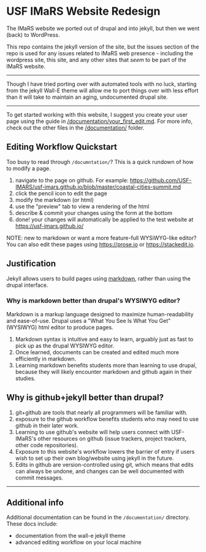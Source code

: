 # USF IMaRS Website Redesign

The IMaRS website we ported out of drupal and into jekyll, but then we went (back) to WordPress.

This repo contains the jekyll version of the site, but the issues section of the repo is used for any issues related to IMaRS web presence - including the wordpress site, this site, and any other sites that *seem* to be part of the IMaRS website.

-------------------------------------------------------------------

Though I have tried porting over with automated tools with no luck,
starting from the jekyll Wall-E theme will allow me to
port things over with less effort than it will take to maintain an aging, undocumented drupal site.

--------------------------------------------------------------------

To get started working with this website, I suggest you create your user page using the guide in [/documentation/your_first_edit.md](https://github.com/USF-IMARS/usf-imars.github.io/blob/master/documentation/your_first_edit.md).
For more info, check out the other files in the [/documentation/](https://github.com/USF-IMARS/usf-imars.github.io/blob/master/documentation/) folder.

## Editing Workflow Quickstart
Too busy to read through `/documntation/`? This is a quick rundown of how to modify a page.
1. navigate to the page on github. For example: https://github.com/USF-IMARS/usf-imars.github.io/blob/master/coastal-cities-summit.md
2. click the pencil icon to edit the page
3. modify the markdown (or html)
4. use the "preview" tab to view a rendering of the html
5. describe & commit your changes using the form at the bottom
6. done! your changes will automatically be applied to the test website at https://usf-imars.github.io/

NOTE: new to markdown or want a more feature-full WYSiWYG-like editor? You can also edit these pages using https://prose.io or https://stackedit.io.

## Justification
Jekyll allows users to build pages using [markdown](https://en.wikipedia.org/wiki/Markdown), rather than using the drupal interface.

### Why is markdown better than drupal's WYSIWYG editor?
Markdown is a markup language designed to maximize human-readability and ease-of-use.
Drupal uses a "What You See Is What You Get" (WYSIWYG) html editor to produce pages.

1. Markdown syntax is intuitive and easy to learn, arguably just as fast to pick up as the drupal WYSIWYG editor.
2. Once learned, documents can be created and edited much more efficiently in markdown.
3. Learning markdown benefits students more than learning to use drupal, because they will likely encounter markdown and github again in their studies.

## Why is github+jekyll better than drupal?
1. git+github are tools that nearly all programmers will be familiar with.
2. exposure to the github workflow benefits students who may need to use github in their later work.
3. Learning to use github's website will help users connect with USF-IMaRS's other resources on github (issue trackers, project trackers, other code repositories).
4. Exposure to this website's workflow lowers the barrier of entry if users wish to set up their own blog/website using jekyll in the future.
5. Edits in github are version-controlled using git, which means that edits can always be undone, and changes can be well documented with commit messages.

--------------------------------------------------------------------

## Additional info
Additional documentation can be found in the `/documentation/` directory.
These docs include:

* documentation from the wall-e jekyll theme
* advanced editing workflow on your local machine
